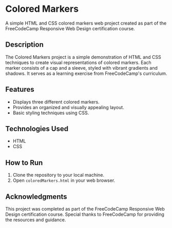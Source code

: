 # Colored Markers

A simple HTML and CSS colored markers web project created as part of the FreeCodeCamp Responsive Web Design certification course.

## Description

The Colored Markers project is a simple demonstration of HTML and CSS techniques to create visual representations of colored markers. Each marker consists of a cap and a sleeve, styled with vibrant gradients and shadows. It serves as a learning exercise from FreeCodeCamp's curriculum.

## Features

- Displays three different colored markers.
- Provides an organized and visually appealing layout.
- Basic styling techniques using CSS.

## Technologies Used

- HTML
- CSS

## How to Run

1. Clone the repository to your local machine.
2. Open `coloredMarkers.html` in your web browser.

## Acknowledgments

This project was completed as part of the FreeCodeCamp Responsive Web Design certification course. Special thanks to FreeCodeCamp for providing the resources and guidance.
